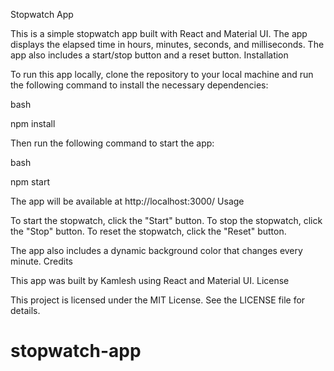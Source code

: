  Stopwatch App

This is a simple stopwatch app built with React and Material UI. The app displays the elapsed time in hours, minutes, seconds, and milliseconds. The app also includes a start/stop button and a reset button.
Installation

To run this app locally, clone the repository to your local machine and run the following command to install the necessary dependencies:

bash

npm install

Then run the following command to start the app:

bash

npm start

The app will be available at http://localhost:3000/
Usage

To start the stopwatch, click the "Start" button. To stop the stopwatch, click the "Stop" button. To reset the stopwatch, click the "Reset" button.

The app also includes a dynamic background color that changes every minute.
Credits

This app was built by Kamlesh using React and Material UI.
License

This project is licensed under the MIT License. See the LICENSE file for details.
# stopwatch-app
